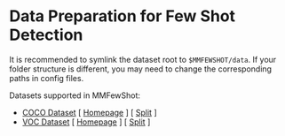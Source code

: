 # Data Preparation for Few Shot Detection

It is recommended to symlink the dataset root to `$MMFEWSHOT/data`.
If your folder structure is different, you may need to change the corresponding paths in config files.

Datasets supported in MMFewShot:

- [COCO Dataset](coco/README.md) \[ [Homepage](https://cocodataset.org/#home) \] \[ [Split](http://dl.yf.io/fs-det/datasets/cocosplit/) \]
- [VOC Dataset](voc/README.md) \[ [Homepage](http://host.robots.ox.ac.uk/pascal/VOC/) \] \[ [Split](http://dl.yf.io/fs-det/datasets/vocsplit/) \]
